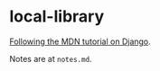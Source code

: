 # local-library
[Following the MDN tutorial on Django](https://developer.mozilla.org/en-US/docs/Learn/Server-side/Django).

Notes are at `notes.md`.
